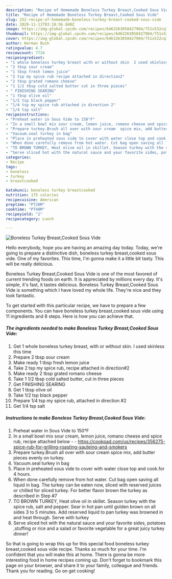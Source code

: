 ```yaml
---
description: "Recipe of Homemade Boneless Turkey Breast,Cooked Sous Vide"
title: "Recipe of Homemade Boneless Turkey Breast,Cooked Sous Vide"
slug: 252-recipe-of-homemade-boneless-turkey-breast-cooked-sous-vide
date: 2020-11-11T03:18:56.840Z
image: https://img-global.cpcdn.com/recipes/6463263058427904/751x532cq70/boneless-turkey-breastcooked-sous-vide-recipe-main-photo.jpg
thumbnail: https://img-global.cpcdn.com/recipes/6463263058427904/751x532cq70/boneless-turkey-breastcooked-sous-vide-recipe-main-photo.jpg
cover: https://img-global.cpcdn.com/recipes/6463263058427904/751x532cq70/boneless-turkey-breastcooked-sous-vide-recipe-main-photo.jpg
author: Herman Bush
ratingvalue: 4.7
reviewcount: 7724
recipeingredient:
- "1 whole boneless turkey breast with or without skin  I used skinless this time"
- "2 tbsp sour cream"
- "1 tbsp fresh lemon juice"
- "2 tsp my spice rub recipe attached in direction2"
- "2 tbsp grated romano cheese"
- "1 1/2 tbsp cold salted butter cut in three pieces"
- " FINISHING SEARING"
- "1 tbsp olive oil"
- "1/2 tsp black pepper"
- "1/4 tsp my spice rub attached in direction 2"
- "1/4 tsp salt"
recipeinstructions:
- "Preheat water in Sous Vide to 150°F"
- "In a small bowl mix sour cream, lemon juice, romano cheese and spice rub, recipe attached below  https://cookpad.com/us/recipes/356275-spice-rub-for-grilling-roasting-sauteing-and-smokers"
- "Prepare turkey.Brush all over with sour cream  spice mix, add butter pieces evenly on turkey."
- "Vacuum.seal turkey in bag"
- "Place in preheated sous vide to cover with water close top and cook.for 4 hours."
- "When done carefully remove from hot water. Cut bag open saving all liquid in bag. The turkey can be eaten now, sliced with reserved juices or chilled for sliced turkey. For better flavor brown the turkey  as described in  Step #7"
- "TO BROWN TURKEY, Heat olive oil in skillet. Season turkey with the spice rub, salt and pepper. Sear in hot pan until golden brown on all sides 3 to 5 minutes. Add reserved liquid to pan turkey was browned in and heat through. Serve with turkey"
- "Serve sliced hot with the natural sauce and your favorite sides, potatoes ,stuffing or rice and a salad or favorite vegetable for a great juicy turkey dinner!"
categories:
- Recipe
tags:
- boneless
- turkey
- breastcooked

katakunci: boneless turkey breastcooked 
nutrition: 175 calories
recipecuisine: American
preptime: "PT20M"
cooktime: "PT40M"
recipeyield: "2"
recipecategory: Lunch

---
```



![Boneless Turkey Breast,Cooked Sous Vide](https://img-global.cpcdn.com/recipes/6463263058427904/751x532cq70/boneless-turkey-breastcooked-sous-vide-recipe-main-photo.jpg)

Hello everybody, hope you are having an amazing day today. Today, we're going to prepare a distinctive dish, boneless turkey breast,cooked sous vide. One of my favorites. This time, I'm gonna make it a little bit tasty. This will be really delicious.

Boneless Turkey Breast,Cooked Sous Vide is one of the most favored of current trending foods on earth. It is appreciated by millions every day. It's simple, it's fast, it tastes delicious. Boneless Turkey Breast,Cooked Sous Vide is something which I have loved my whole life. They're nice and they look fantastic.




To get started with this particular recipe, we have to prepare a few components. You can have boneless turkey breast,cooked sous vide using 11 ingredients and 8 steps. Here is how you can achieve that.

<!--inarticleads1-->

##### The ingredients needed to make Boneless Turkey Breast,Cooked Sous Vide:

1. Get 1 whole boneless turkey breast, with or without skin.  I used skinless this time
1. Prepare 2 tbsp sour cream
1. Make ready 1 tbsp fresh lemon juice
1. Take 2 tsp my spice rub, recipe attached in direction#2
1. Make ready 2 tbsp grated romano cheese
1. Take 1 1/2 tbsp cold salted butter, cut in three pieces
1. Get  FINISHING SEARING
1. Get 1 tbsp olive oil
1. Take 1/2 tsp black pepper
1. Prepare 1/4 tsp my spice rub, attached in direction #2
1. Get 1/4 tsp salt




<!--inarticleads2-->

##### Instructions to make Boneless Turkey Breast,Cooked Sous Vide:

1. Preheat water in Sous Vide to 150°F
1. In a small bowl mix sour cream, lemon juice, romano cheese and spice rub, recipe attached below -  - https://cookpad.com/us/recipes/356275-spice-rub-for-grilling-roasting-sauteing-and-smokers
1. Prepare turkey.Brush all over with sour cream  spice mix, add butter pieces evenly on turkey.
1. Vacuum.seal turkey in bag
1. Place in preheated sous vide to cover with water close top and cook.for 4 hours.
1. When done carefully remove from hot water. Cut bag open saving all liquid in bag. The turkey can be eaten now, sliced with reserved juices or chilled for sliced turkey. For better flavor brown the turkey  as described in  Step #7
1. TO BROWN TURKEY, Heat olive oil in skillet. Season turkey with the spice rub, salt and pepper. Sear in hot pan until golden brown on all sides 3 to 5 minutes. Add reserved liquid to pan turkey was browned in and heat through. Serve with turkey
1. Serve sliced hot with the natural sauce and your favorite sides, potatoes ,stuffing or rice and a salad or favorite vegetable for a great juicy turkey dinner!




So that is going to wrap this up for this special food boneless turkey breast,cooked sous vide recipe. Thanks so much for your time. I'm confident that you will make this at home. There is gonna be more interesting food in home recipes coming up. Don't forget to bookmark this page on your browser, and share it to your family, colleague and friends. Thank you for reading. Go on get cooking!
